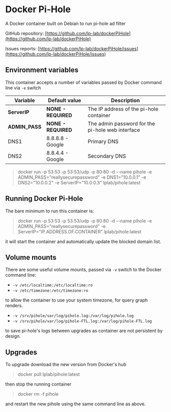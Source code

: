 # Docker Pi-Hole

A Docker container built on Debian to run pi-hole ad filter

GitHub repository: [https://github.com/lp-lab/dockerPiHole](https://github.com/lp-lab/dockerPiHole)

Issues reports: [https://github.com/lp-lab/dockerPiHole/issues](https://github.com/lp-lab/dockerPiHole/issues)

## Environment variables

This container accepts a number of variables passed by Docker command line via
`-e` switch

Variable       | Default value       | Description
---------------|---------------------|----------------------------------------
**ServerIP**   | **NONE - REQUIRED** | The IP address of the pi-hole container
**ADMIN_PASS** | **NONE - REQUIRED** | The admin password for the pi-hole web interface
DNS1           | 8.8.8.8 - Google    | Primary DNS
DNS2           | 8.8.4.4 - Google    | Secondary DNS

> docker run -p 53:53 -p 53:53/udp -p 80:80 -d
--name pihole -e ADMIN_PASS="reallysecurepassword" -e DNS1="10.0.0.1"
-e DNS2="10.0.0.2" -e ServerIP="10.0.0.3" lplab/pihole:latest

## Running Docker Pi-Hole

The bare minimum to run this container is:

> docker run -p 53:53 -p 53:53/udp -p 80:80 -d
--name pihole -e ADMIN_PASS="reallysecurepassword" -e ServerIP="IP.ADDRESS.OF.CONTAINER" lplab/pihole:latest

it will start the container and automatically update the blocked domain list.

## Volume mounts

There are some useful volume mounts, passed via `-v` switch to the Docker
command line:

-   `-v /etc/localtime:/etc/localtime:ro`
-   `-v /etc/timezone:/etc/timezone:ro`

to allow the container to use your system timezone, for query graph renders.

-   `-v /srv/pihole/var/log/pihole.log:/var/log/pihole.log`
-   `-v /srv/pihole/var/log/pihole-FTL.log:/var/log/pihole-FTL.log`

to save pi-hole's logs between upgrades as container are not persistent by
design.

## Upgrades

To upgrade download the new version from Docker's hub

> docker pull lplab/pihole:latest

then stop the running container

> docker rm -f pihole

and restart the new pihole using the same command line as above.
